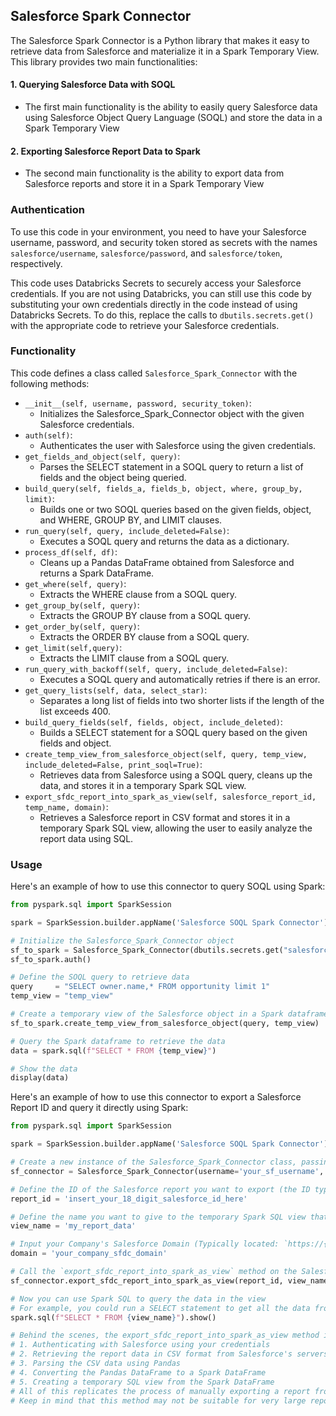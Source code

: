 ## Salesforce Spark Connector

The Salesforce Spark Connector is a Python library that makes it easy to retrieve data from Salesforce and materialize it in a Spark Temporary View. This library provides two main functionalities:

#### 1. Querying Salesforce Data with SOQL
- The first main functionality is the ability to easily query Salesforce data using Salesforce Object Query Language (SOQL) and store the data in a Spark Temporary View

#### 2. Exporting Salesforce Report Data to Spark
- The second main functionality is the ability to export data from Salesforce reports and store it in a Spark Temporary View

### Authentication

To use this code in your environment, you need to have your Salesforce username, password, and security token stored as secrets with the names `salesforce/username`, `salesforce/password`, and `salesforce/token`, respectively.

This code uses Databricks Secrets to securely access your Salesforce credentials. If you are not using Databricks, you can still use this code by substituting your own credentials directly in the code instead of using Databricks Secrets. To do this, replace the calls to `dbutils.secrets.get()` with the appropriate code to retrieve your Salesforce credentials.

### Functionality

This code defines a class called `Salesforce_Spark_Connector` with the following methods:

- `__init__(self, username, password, security_token)`: 
  - Initializes the Salesforce_Spark_Connector object with the given Salesforce credentials.
- `auth(self)`: 
  - Authenticates the user with Salesforce using the given credentials.
- `get_fields_and_object(self, query)`: 
  - Parses the SELECT statement in a SOQL query to return a list of fields and the object being queried.
- `build_query(self, fields_a, fields_b, object, where, group_by, limit)`: 
  - Builds one or two SOQL queries based on the given fields, object, and WHERE, GROUP BY, and LIMIT clauses.
- `run_query(self, query, include_deleted=False)`: 
  - Executes a SOQL query and returns the data as a dictionary.
- `process_df(self, df)`: 
  - Cleans up a Pandas DataFrame obtained from Salesforce and returns a Spark DataFrame.
- `get_where(self, query)`: 
  - Extracts the WHERE clause from a SOQL query.
- `get_group_by(self, query)`: 
  - Extracts the GROUP BY clause from a SOQL query.
- `get_order_by(self, query)`: 
  - Extracts the ORDER BY clause from a SOQL query.
- `get_limit(self,query)`: 
  - Extracts the LIMIT clause from a SOQL query.
- `run_query_with_backoff(self, query, include_deleted=False)`: 
  - Executes a SOQL query and automatically retries if there is an error.
- `get_query_lists(self, data, select_star)`: 
  - Separates a long list of fields into two shorter lists if the length of the list exceeds 400.
- `build_query_fields(self, fields, object, include_deleted)`: 
  - Builds a SELECT statement for a SOQL query based on the given fields and object.
- `create_temp_view_from_salesforce_object(self, query, temp_view, include_deleted=False, print_soql=True)`: 
  - Retrieves data from Salesforce using a SOQL query, cleans up the data, and stores it in a temporary Spark SQL view.
- `export_sfdc_report_into_spark_as_view(self, salesforce_report_id, temp_name, domain)`:
  - Retrieves a Salesforce report in CSV format and stores it in a temporary Spark SQL view, allowing the user to easily analyze the report data using SQL.

### Usage

Here's an example of how to use this connector to query SOQL using Spark:

```python
from pyspark.sql import SparkSession

spark = SparkSession.builder.appName('Salesforce SOQL Spark Connector').getOrCreate()

# Initialize the Salesforce_Spark_Connector object
sf_to_spark = Salesforce_Spark_Connector(dbutils.secrets.get("salesforce", "username"), dbutils.secrets.get("salesforce", "password"), dbutils.secrets.get("salesforce", "token"))
sf_to_spark.auth()

# Define the SOQL query to retrieve data
query     = "SELECT owner.name,* FROM opportunity limit 1"
temp_view = "temp_view"

# Create a temporary view of the Salesforce object in a Spark dataframe
sf_to_spark.create_temp_view_from_salesforce_object(query, temp_view)

# Query the Spark dataframe to retrieve the data
data = spark.sql(f"SELECT * FROM {temp_view}")

# Show the data
display(data)
```


Here's an example of how to use this connector to export a Salesforce Report ID and query it directly using Spark:

```python
from pyspark.sql import SparkSession

spark = SparkSession.builder.appName('Salesforce SOQL Spark Connector').getOrCreate()

# Create a new instance of the Salesforce_Spark_Connector class, passing in your Salesforce credentials
sf_connector = Salesforce_Spark_Connector(username='your_sf_username', password='your_sf_password', security_token='your_sf_security_token')

# Define the ID of the Salesforce report you want to export (the ID typically starts with `00O`)
report_id = 'insert_your_18_digit_salesforce_id_here'

# Define the name you want to give to the temporary Spark SQL view that will be created from the report data
view_name = 'my_report_data'

# Input your Company's Salesforce Domain (Typically located: `https://{domain}.lightning.force.com/` or `https://{domain}.my.salesforce.com`)
domain = 'your_company_sfdc_domain'

# Call the `export_sfdc_report_into_spark_as_view` method on the Salesforce_Spark_Connector instance, passing in the report ID and view name
sf_connector.export_sfdc_report_into_spark_as_view(report_id, view_name, domain)

# Now you can use Spark SQL to query the data in the view
# For example, you could run a SELECT statement to get all the data from the view
spark.sql(f"SELECT * FROM {view_name}").show()

# Behind the scenes, the export_sfdc_report_into_spark_as_view method is doing the following:
# 1. Authenticating with Salesforce using your credentials
# 2. Retrieving the report data in CSV format from Salesforce's servers
# 3. Parsing the CSV data using Pandas
# 4. Converting the Pandas DataFrame to a Spark DataFrame
# 5. Creating a temporary SQL view from the Spark DataFrame
# All of this replicates the process of manually exporting a report from Salesforce, but with the added benefit of being automated and integrated with your Spark environment.
# Keep in mind that this method may not be suitable for very large reports, as it may fail due to the sheer size of the report. Also note that it will only pull the data that is visible in the report, so if you need additional fields (like IDs), you'll need to add those to the report before exporting.
```
